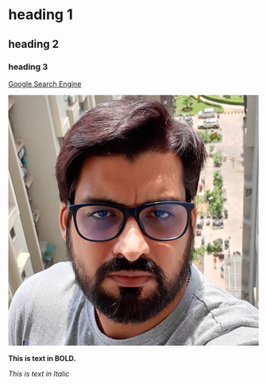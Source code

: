 # heading 1
## heading 2
### heading 3
[Google Search Engine](http://www.google.com)

![Avinash HeadShot](HeadShot-00201.png)

**This is text in BOLD.**

_This is text in Italic_

